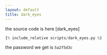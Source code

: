 ```yaml
---
layout: default
title: dark_eyes
---
```




the source code is here [dark_eyes]
```python
{% include_relative scripts/dark_eyes.py %}
```


the password we get is `5a2f5d3c`
